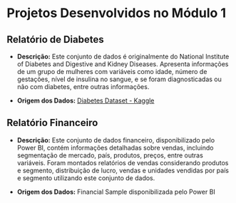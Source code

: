 # Projetos Desenvolvidos no Módulo 1

## Relatório de Diabetes 

- **Descrição:** Este conjunto de dados é originalmente do National Institute of Diabetes and Digestive and Kidney Diseases. Apresenta informações de um grupo de mulheres com variáveis como idade, número de gestações, nível de insulina no sangue, e se foram diagnosticadas ou não com diabetes, entre outras informações.

- **Origem dos Dados:**  [Diabetes Dataset - Kaggle](https://www.kaggle.com/datasets/akshaydattatraykhare/diabetes-dataset)

## Relatório Financeiro 

- **Descrição:**  Este conjunto de dados financeiro, disponibilizado pelo Power BI, contém informações detalhadas sobre vendas, incluindo segmentação de mercado, país, produtos, preços, entre outras variáveis. Foram montados relatórios de vendas considerando produtos e segmento, distribuição de lucro, vendas e unidades vendidas por país e segmento utilizando este conjunto de dados.

- **Origem dos Dados:**  Financial Sample disponibilizada pelo Power BI
